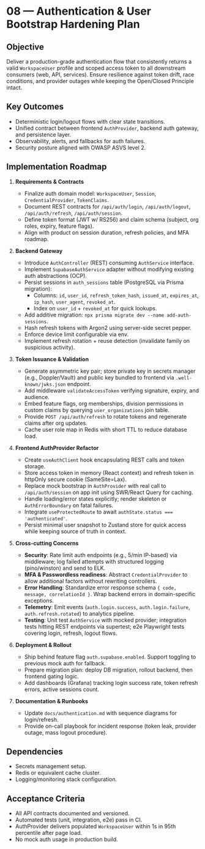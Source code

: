 # 08 — Authentication & User Bootstrap Hardening Plan

## Objective
Deliver a production-grade authentication flow that consistently returns a valid `WorkspaceUser` profile and scoped access token to all downstream consumers (web, API, services). Ensure resilience against token drift, race conditions, and provider outages while keeping the Open/Closed Principle intact.

## Key Outcomes
- Deterministic login/logout flows with clear state transitions.
- Unified contract between frontend `AuthProvider`, backend auth gateway, and persistence layer.
- Observability, alerts, and fallbacks for auth failures.
- Security posture aligned with OWASP ASVS level 2.

## Implementation Roadmap
1. **Requirements & Contracts**
   - Finalize auth domain model: `WorkspaceUser`, `Session`, `CredentialProvider`, `TokenClaims`.
   - Document REST contracts for `/api/auth/login`, `/api/auth/logout`, `/api/auth/refresh`, `/api/auth/session`.
   - Define token format (JWT w/ RS256) and claim schema (subject, org roles, expiry, feature flags).
   - Align with product on session duration, refresh policies, and MFA roadmap.

2. **Backend Gateway**
   - Introduce `AuthController` (REST) consuming `AuthService` interface.
   - Implement `SupabaseAuthService` adapter without modifying existing auth abstractions (OCP).
   - Persist sessions in `auth_sessions` table (PostgreSQL via Prisma migration):
     - Columns: `id`, `user_id`, `refresh_token_hash`, `issued_at`, `expires_at`, `ip_hash`, `user_agent`, `revoked_at`.
     - Index on `user_id` + `revoked_at` for quick lookups.
   - Add additive migration: `npx prisma migrate dev --name add-auth-sessions`.
   - Hash refresh tokens with Argon2 using server-side secret pepper.
   - Enforce device limit configurable via env.
   - Implement refresh rotation + reuse detection (invalidate family on suspicious activity).

3. **Token Issuance & Validation**
   - Generate asymmetric key pair; store private key in secrets manager (e.g., Doppler/Vault) and public key bundled to frontend via `.well-known/jwks.json` endpoint.
   - Add middleware `validateAccessToken` verifying signature, expiry, and audience.
   - Embed feature flags, org memberships, division permissions in custom claims by querying `user_organizations` join table.
   - Provide `POST /api/auth/refresh` to rotate tokens and regenerate claims after org updates.
   - Cache user role map in Redis with short TTL to reduce database load.

4. **Frontend AuthProvider Refactor**
   - Create `useAuthClient` hook encapsulating REST calls and token storage.
   - Store access token in memory (React context) and refresh token in httpOnly secure cookie (SameSite=Lax).
   - Replace mock bootstrap in `AuthProvider` with real call to `/api/auth/session` on app init using SWR/React Query for caching.
   - Handle loading/error states explicitly; render skeleton or `AuthErrorBoundary` on fatal failures.
   - Integrate `useProtectedRoute` to await `authState.status === 'authenticated'`.
   - Persist minimal user snapshot to Zustand store for quick access while keeping source of truth in context.

5. **Cross-cutting Concerns**
   - **Security**: Rate limit auth endpoints (e.g., 5/min IP-based) via middleware; log failed attempts with structured logging (pino/winston) and send to ELK.
   - **MFA & Passwordless readiness**: Abstract `CredentialProvider` to allow additional factors without rewriting controllers.
   - **Error Handling**: Standardize error response schema `{ code, message, correlationId }`. Wrap backend errors in domain-specific exceptions.
   - **Telemetry**: Emit events (`auth.login.success`, `auth.login.failure`, `auth.refresh.rotated`) to analytics pipeline.
   - **Testing**: Unit test `AuthService` with mocked provider; integration tests hitting REST endpoints via supertest; e2e Playwright tests covering login, refresh, logout flows.

6. **Deployment & Rollout**
   - Ship behind feature flag `auth.supabase.enabled`. Support toggling to previous mock auth for fallback.
   - Prepare migration plan: deploy DB migration, rollout backend, then frontend gating logic.
   - Add dashboards (Grafana) tracking login success rate, token refresh errors, active sessions count.

7. **Documentation & Runbooks**
   - Update `docs/authentication.md` with sequence diagrams for login/refresh.
   - Provide on-call playbook for incident response (token leak, provider outage, mass logout procedure).

## Dependencies
- Secrets management setup.
- Redis or equivalent cache cluster.
- Logging/monitoring stack configuration.

## Acceptance Criteria
- All API contracts documented and versioned.
- Automated tests (unit, integration, e2e) pass in CI.
- AuthProvider delivers populated `WorkspaceUser` within 1s in 95th percentile after page load.
- No mock auth usage in production build.
